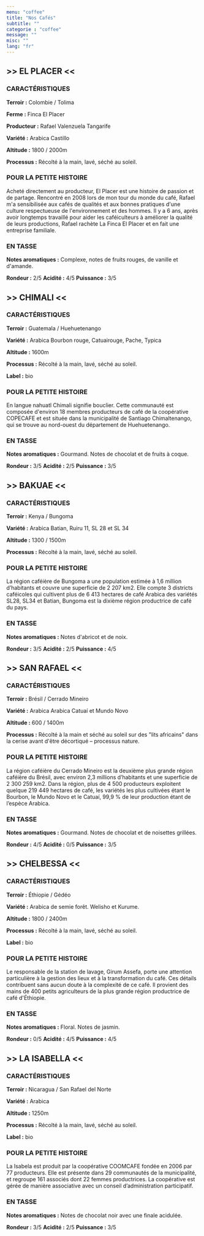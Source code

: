 ```yaml
---
menu: "coffee"
title: "Nos Cafés"
subtitle: ""
categorie : "coffee"
message: ""
misc: ""
lang: "fr"
---
```

## >> EL PLACER <<
### CARACTÉRISTIQUES
**Terroir :**
Colombie / Tolima

**Ferme :**
Finca El Placer

**Producteur :**
Rafael Valenzuela Tangarife

**Variété :**
Arabica Castillo

**Altitude :**
1800 / 2000m

**Processus :**
Récolté à la main, lavé, séché au soleil.

### POUR LA PETITE HISTOIRE
Acheté directement au producteur, El Placer est une histoire de passion et de partage. Rencontré en 2008 lors de mon tour du monde du café, Rafael m'a sensibilisée aux cafés de qualités et aux bonnes pratiques d'une culture respectueuse de l'environnement et des hommes. Il y a 6 ans, après avoir longtemps travaillé pour aider les caféiculteurs à améliorer la qualité de leurs productions, Rafael rachète La Finca El Placer et en fait une entreprise familiale.

### EN TASSE
**Notes aromatiques :**
Complexe, notes de fruits rouges, de vanille et d'amande.

**Rondeur :** 2/5
**Acidité :** 4/5
**Puissance :** 3/5






## >> CHIMALI <<
### CARACTÉRISTIQUES
**Terroir :** 
Guatemala / Huehuetenango

**Variété :**
Arabica Bourbon rouge, Catuairouge, Pache, Typica

**Altitude :** 
1600m

**Processus :** 
Récolté à la main, lavé, séché au soleil.

**Label :**
bio

### POUR LA PETITE HISTOIRE
En langue nahuatl Chimali signifie bouclier. Cette communauté est composée d'environ 18 membres producteurs de café de la coopérative COPECAFE et est située dans la municipalité de Santiago Chimaltenango, qui se trouve au nord-ouest du département de Huehuetenango.

### EN TASSE
**Notes aromatiques :**
Gourmand. Notes de chocolat et de fruits à coque.

**Rondeur :** 3/5
**Acidité :** 2/5
**Puissance :** 3/5








## >> BAKUAE <<
### CARACTÉRISTIQUES
**Terroir :** 
Kenya / Bungoma

**Variété :**
Arabica Batian, Ruiru 11, SL 28 et SL 34

**Altitude :** 
1300 / 1500m

**Processus :** 
Récolté à la main, lavé, séché au soleil.


### POUR LA PETITE HISTOIRE
La région caféière de Bungoma a une population estimée à 1,6 million d’habitants et couvre une superficie de 2 207 km2. Elle compte 3 districts caféicoles qui cultivent plus de 6 413 hectares de café Arabica des variétés SL28, SL34 et Batian, Bungoma est la dixième région productrice de café du pays.

### EN TASSE
**Notes aromatiques :**
Notes d'abricot et de noix.

**Rondeur :** 3/5
**Acidité :** 2/5
**Puissance :** 4/5





## >> SAN RAFAEL <<
### CARACTÉRISTIQUES
**Terroir :** 
Brésil / Cerrado Mineiro

**Variété :**
Arabica Arabica Catuaí et Mundo Novo

**Altitude :** 
600 / 1400m

**Processus :** 
Récolté à la main et séché au soleil sur des "lits africains" dans la cerise avant d'être décortiqué – processus nature.


### POUR LA PETITE HISTOIRE
La région caféière du Cerrado Mineiro est la deuxième plus grande région caféière du Brésil, avec environ 2,3 millions d’habitants et une superficie de 2 300 259 km2.
Dans la région, plus de 4 500 producteurs exploitent quelque 219 449 hectares de café, les variétés les plus cultivées étant le Bourbon, le Mundo Novo et le Catuaí, 99,9 % de leur production étant de l’espèce Arabica.

### EN TASSE
**Notes aromatiques :**
Gourmand. Notes de chocolat et de noisettes grillées.

**Rondeur :** 4/5
**Acidité :** 0/5
**Puissance :** 3/5






## >> CHELBESSA <<
### CARACTÉRISTIQUES
**Terroir :** 
Éthiopie / Gédéo

**Variété :**
Arabica de semie forêt. Welisho et Kurume.

**Altitude :** 
1800 / 2400m

**Processus :** 
Récolté à la main, lavé, séché au soleil.

**Label :**
bio

### POUR LA PETITE HISTOIRE
Le responsable de la station de lavage, Girum Assefa, porte une attention particulière à la gestion des lieux et à la transformation du café. Ces détails contribuent sans aucun doute à la complexité de ce café. Il provient des mains de 400 petits agriculteurs de la plus grande région productrice de café d'Éthiopie.

### EN TASSE
**Notes aromatiques :**
Floral. Notes de jasmin.

**Rondeur :** 0/5
**Acidité :** 4/5
**Puissance :** 4/5






## >> LA ISABELLA <<
### CARACTÉRISTIQUES
**Terroir :** 
Nicaragua / San Rafael del Norte

**Variété :**
Arabica

**Altitude :** 
1250m

**Processus :** 
Récolté à la main, lavé, séché au soleil.

**Label :**
bio

### POUR LA PETITE HISTOIRE
La Isabela est produit par la coopérative COOMCAFE fondée en 2006 par 77 producteurs. Elle est présente dans 29 communautés de la municipalité, et regroupe 161 associés dont 22 femmes productrices.
La coopérative est gérée de manière associative avec un conseil d’administration participatif. 

### EN TASSE
**Notes aromatiques :**
Notes de chocolat noir avec une finale acidulée.

**Rondeur :** 3/5
**Acidité :** 2/5
**Puissance :** 3/5